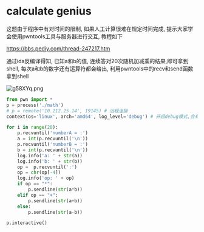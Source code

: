 #  calculate genius

这题由于程序中有对时间的限制, 如果人工计算很难在规定时间完成, 提示大家学会使用pwntools工具与服务器进行交互, 教程如下

https://bbs.pediy.com/thread-247217.htm



通过ida反编译得知, 已知a和b的值, 连续答对20次随机加减乘的结果,即可拿到shell, 每次a和b的数字还有运算符都会给出, 利用pwntools中的recv和send函数拿到shell

![g58XYq.png](https://z3.ax1x.com/2021/05/19/g58XYq.png)

~~~python
from pwn import *
p = process('./math')
# p = remote('10.212.25.14', 19145) # 远程连接
context(os='linux', arch='amd64', log_level='debug') # 开启debug模式,会有输入输出的回显

for i in range(20):
    p.recvuntil('numberA = :')
    a = int(p.recvuntil('\n'))
    p.recvuntil('numberB = :')
    b = int(p.recvuntil('\n'))
    log.info('a: ' + str(a))
    log.info('b: ' + str(b))
    op =  p.recvuntil(':')
    op = chr(op[-4])
    log.info('op: ' + op)
    if op == "*":
        p.sendline(str(a*b))
    elif op == "+":
        p.sendline(str(a+b))
    else:
        p.sendline(str(a-b))

p.interactive()
~~~

